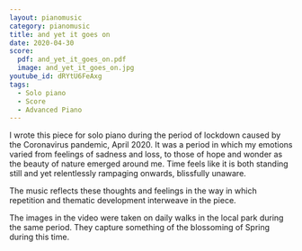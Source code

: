 ```yaml
---
layout: pianomusic
category: pianomusic
title: and yet it goes on
date: 2020-04-30
score:
  pdf: and_yet_it_goes_on.pdf
  image: and_yet_it_goes_on.jpg
youtube_id: dRYtU6FeAxg
tags:
  - Solo piano
  - Score
  - Advanced Piano
---
```


I wrote this piece for solo piano during the period of lockdown caused by the Coronavirus pandemic, April 2020. It was a period in which my emotions varied from feelings of sadness and loss, to those of hope and wonder as the beauty of nature emerged around me. Time feels like it is both standing still and yet relentlessly rampaging onwards, blissfully unaware.

The music reflects these thoughts and feelings in the way in which repetition and thematic development interweave in the piece.

The images in the video were taken on daily walks in the local park during the same period. They capture something of the blossoming of Spring during this time.
